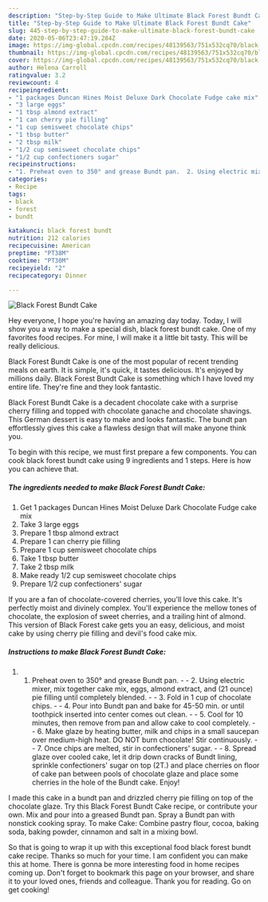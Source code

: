 ```yaml
---
description: "Step-by-Step Guide to Make Ultimate Black Forest Bundt Cake"
title: "Step-by-Step Guide to Make Ultimate Black Forest Bundt Cake"
slug: 445-step-by-step-guide-to-make-ultimate-black-forest-bundt-cake
date: 2020-05-06T23:47:19.284Z
image: https://img-global.cpcdn.com/recipes/48139563/751x532cq70/black-forest-bundt-cake-recipe-main-photo.jpg
thumbnail: https://img-global.cpcdn.com/recipes/48139563/751x532cq70/black-forest-bundt-cake-recipe-main-photo.jpg
cover: https://img-global.cpcdn.com/recipes/48139563/751x532cq70/black-forest-bundt-cake-recipe-main-photo.jpg
author: Helena Carroll
ratingvalue: 3.2
reviewcount: 4
recipeingredient:
- "1 packages Duncan Hines Moist Deluxe Dark Chocolate Fudge cake mix"
- "3 large eggs"
- "1 tbsp almond extract"
- "1 can cherry pie filling"
- "1 cup semisweet chocolate chips"
- "1 tbsp butter"
- "2 tbsp milk"
- "1/2 cup semisweet chocolate chips"
- "1/2 cup confectioners sugar"
recipeinstructions:
- "1. Preheat oven to 350° and grease Bundt pan.  2. Using electric mixer, mix together cake mix, eggs, almond extract, and (21 ounce) pie filling until completely blended.  3. Fold in 1 cup of chocolate chips.  4. Pour into Bundt pan and bake for 45-50 min. or until toothpick inserted into center comes out clean.  5. Cool for 10 minutes, then remove from pan and allow cake to cool completely.  6. Make glaze by heating butter, milk and chips in a small saucepan over medium-high heat. DO NOT burn chocolate! Stir continuously.   7. Once chips are melted, stir in confectioners&#39; sugar.  8. Spread glaze over cooled cake, let it drip down cracks of Bundt lining, sprinkle confectioners&#39; sugar on top (2T.) and place cherries on floor of cake pan between pools of chocolate glaze and place some cherries in the hole of the Bundt cake. Enjoy!"
categories:
- Recipe
tags:
- black
- forest
- bundt

katakunci: black forest bundt 
nutrition: 212 calories
recipecuisine: American
preptime: "PT38M"
cooktime: "PT30M"
recipeyield: "2"
recipecategory: Dinner

---
```



![Black Forest Bundt Cake](https://img-global.cpcdn.com/recipes/48139563/751x532cq70/black-forest-bundt-cake-recipe-main-photo.jpg)

Hey everyone, I hope you're having an amazing day today. Today, I will show you a way to make a special dish, black forest bundt cake. One of my favorites food recipes. For mine, I will make it a little bit tasty. This will be really delicious.

Black Forest Bundt Cake is one of the most popular of recent trending meals on earth. It is simple, it's quick, it tastes delicious. It's enjoyed by millions daily. Black Forest Bundt Cake is something which I have loved my entire life. They're fine and they look fantastic.

Black Forest Bundt Cake is a decadent chocolate cake with a surprise cherry filling and topped with chocolate ganache and chocolate shavings. This German dessert is easy to make and looks fantastic. The bundt pan effortlessly gives this cake a flawless design that will make anyone think you.


To begin with this recipe, we must first prepare a few components. You can cook black forest bundt cake using 9 ingredients and 1 steps. Here is how you can achieve that.

<!--inarticleads1-->

##### The ingredients needed to make Black Forest Bundt Cake:

1. Get 1 packages Duncan Hines Moist Deluxe Dark Chocolate Fudge cake mix
1. Take 3 large eggs
1. Prepare 1 tbsp almond extract
1. Prepare 1 can cherry pie filling
1. Prepare 1 cup semisweet chocolate chips
1. Take 1 tbsp butter
1. Take 2 tbsp milk
1. Make ready 1/2 cup semisweet chocolate chips
1. Prepare 1/2 cup confectioners&#39; sugar


If you are a fan of chocolate-covered cherries, you&#39;ll love this cake. It&#39;s perfectly moist and divinely complex. You&#39;ll experience the mellow tones of chocolate, the explosion of sweet cherries, and a trailing hint of almond. This version of Black Forest cake gets you an easy, delicious, and moist cake by using cherry pie filling and devil&#39;s food cake mix. 

<!--inarticleads2-->

##### Instructions to make Black Forest Bundt Cake:

1. 1. Preheat oven to 350° and grease Bundt pan. -  - 2. Using electric mixer, mix together cake mix, eggs, almond extract, and (21 ounce) pie filling until completely blended. -  - 3. Fold in 1 cup of chocolate chips. -  - 4. Pour into Bundt pan and bake for 45-50 min. or until toothpick inserted into center comes out clean. -  - 5. Cool for 10 minutes, then remove from pan and allow cake to cool completely. -  - 6. Make glaze by heating butter, milk and chips in a small saucepan over medium-high heat. DO NOT burn chocolate! Stir continuously.  -  - 7. Once chips are melted, stir in confectioners&#39; sugar. -  - 8. Spread glaze over cooled cake, let it drip down cracks of Bundt lining, sprinkle confectioners&#39; sugar on top (2T.) and place cherries on floor of cake pan between pools of chocolate glaze and place some cherries in the hole of the Bundt cake. Enjoy!


I made this cake in a bundt pan and drizzled cherry pie filling on top of the chocolate glaze. Try this Black Forest Bundt Cake recipe, or contribute your own. Mix and pour into a greased Bundt pan. Spray a Bundt pan with nonstick cooking spray. To make Cake: Combine pastry flour, cocoa, baking soda, baking powder, cinnamon and salt in a mixing bowl. 

So that is going to wrap it up with this exceptional food black forest bundt cake recipe. Thanks so much for your time. I am confident you can make this at home. There is gonna be more interesting food in home recipes coming up. Don't forget to bookmark this page on your browser, and share it to your loved ones, friends and colleague. Thank you for reading. Go on get cooking!
